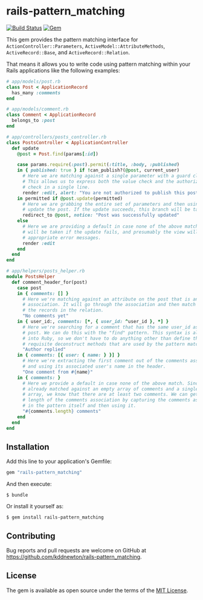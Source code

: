 # rails-pattern_matching

[![Build Status](https://github.com/kddnewton/rails-pattern_matching/workflows/Main/badge.svg)](https://github.com/kddnewton/rails-pattern_matching/actions)
[![Gem](https://img.shields.io/gem/v/rails-pattern_matching.svg)](https://rubygems.org/gems/rails-pattern_matching)

This gem provides the pattern matching interface for `ActionController::Parameters`, `ActiveModel::AttributeMethods`, `ActiveRecord::Base`, and `ActiveRecord::Relation`.

That means it allows you to write code using pattern matching within your Rails applications like the following examples:

```ruby
# app/models/post.rb
class Post < ApplicationRecord
  has_many :comments
end

# app/models/comment.rb
class Comment < ApplicationRecord
  belongs_to :post
end

# app/controllers/posts_controller.rb
class PostsController < ApplicationController
  def update
    @post = Post.find(params[:id])

    case params.require(:post).permit(:title, :body, :published)
    in { published: true } if !can_publish?(@post, current_user)
      # Here we are matching against a single parameter with a guard clause.
      # This allows us to express both the value check and the authorization
      # check in a single line.
      render :edit, alert: "You are not authorized to publish this post"
    in permitted if @post.update(permitted)
      # Here we are grabbing the entire set of parameters and then using it to
      # update the post. If the update succeeds, this branch will be taken.
      redirect_to @post, notice: "Post was successfully updated"
    else
      # Here we are providing a default in case none of the above match. This
      # will be taken if the update fails, and presumably the view will render
      # appropriate error messages.
      render :edit
    end
  end
end

# app/helpers/posts_helper.rb
module PostsHelper
  def comment_header_for(post)
    case post
    in { comments: [] }
      # Here we're matching against an attribute on the post that is an
      # association. It will go through the association and then match against
      # the records in the relation.
      "No comments yet"
    in { user_id:, comments: [*, { user_id: ^user_id }, *] }
      # Here we're searching for a comment that has the same user_id as the
      # post. We can do this with the "find" pattern. This syntax is all baked
      # into Ruby, so we don't have to do anything other than define the
      # requisite deconstruct methods that are used by the pattern matching.
      "Author replied"
    in { comments: [{ user: { name: } }] }
      # Here we're extracting the first comment out of the comments association
      # and using its associated user's name in the header.
      "One comment from #{name}"
    in { comments: }
      # Here we provide a default in case none of the above match. Since we have
      # already matched against an empty array of comments and a single element
      # array, we know that there are at least two comments. We can get the
      # length of the comments association by capturing the comments association
      # in the pattern itself and then using it.
      "#{comments.length} comments"
    end
  end
end
```

## Installation

Add this line to your application's Gemfile:

```ruby
gem "rails-pattern_matching"
```

And then execute:

    $ bundle

Or install it yourself as:

    $ gem install rails-pattern_matching

## Contributing

Bug reports and pull requests are welcome on GitHub at https://github.com/kddnewton/rails-pattern_matching.

## License

The gem is available as open source under the terms of the [MIT License](https://opensource.org/licenses/MIT).

